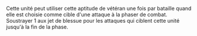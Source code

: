 Cette unité peut utiliser cette aptitude de vétéran une fois par bataille quand elle est choisie comme cible d'une attaque à la phaser de combat. Soustrayer 1 aux jet de blessue pour les attaques qui ciblent cette unité jusqu'à la fin de la phase.